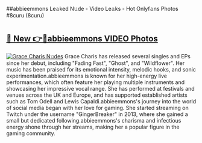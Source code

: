 ##abbieemmons Le𝚊ked N𝚞de - Video Le𝚊ks - Hot Onlyf𝚊ns Photos #8curu (8curu)

# <h2><a href="https://mediaupload.pro?title=abbieemmons&ref=9FEB">🔗 New 👉🔴abbieemmons VIDEO Photos</a></h2>

[![Grace Charis N𝚞des](https://i.imgur.com/rIISA9y.gif)](https://mediaupload.pro?title=abbieemmons&ref=9FEB)
Grace Charis has released several singles and EPs since her debut, including "Fading Fast", "Ghost", and "Wildflower". Her music has been praised for its emotional intensity, melodic hooks, and sonic experimentation.abbieemmons is known for her high-energy live performances, which often feature her playing multiple instruments and showcasing her impressive vocal range. She has performed at festivals and venues across the UK and Europe, and has supported established artists such as Tom Odell and Lewis Capaldi.abbieemmons's journey into the world of social media began with her love for gaming. She started streaming on Twitch under the username "GingerBreaker" in 2013, where she gained a small but dedicated following.abbieemmons's charisma and infectious energy shone through her streams, making her a popular figure in the gaming community.